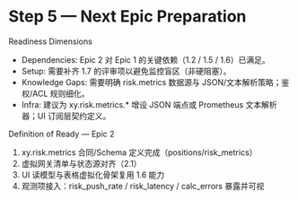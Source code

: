# Step 5 — Next Epic Preparation

Readiness Dimensions
- Dependencies: Epic 2 对 Epic 1 的关键依赖（1.2 / 1.5 / 1.6）已满足。
- Setup: 需要补齐 1.7 的评审项以避免监控盲区（非硬阻塞）。
- Knowledge Gaps: 需要明确 risk.metrics 数据源与 JSON/文本解析策略；鉴权/ACL 规则细化。
- Infra: 建议为 xy.risk.metrics.* 增设 JSON 端点或 Prometheus 文本解析器；UI 订阅层契约定义。

Definition of Ready — Epic 2
1) xy.risk.metrics 合同/Schema 定义完成（positions/risk_metrics）
2) 虚拟网关清单与状态源对齐（2.1）
3) UI 读模型与表格虚拟化骨架复用 1.6 能力
4) 观测项接入：risk_push_rate / risk_latency / calc_errors 暴露并可视
